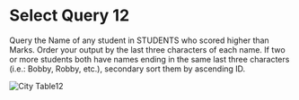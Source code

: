 # Select Query 12
Query the Name of any student in STUDENTS who scored higher than  Marks. Order your output by the last three characters of each name. If two or more students both have names ending in the same last three characters (i.e.: Bobby, Robby, etc.), secondary sort them by ascending ID.

![City Table12](https://s3.amazonaws.com/hr-challenge-images/12896/1443815243-94b941f556-1.png)
